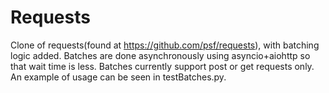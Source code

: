 # Requests

Clone of requests(found at https://github.com/psf/requests), with batching logic added.
Batches are done asynchronously using asyncio+aiohttp so that wait time is less.
Batches currently support post or get requests only.
An example of usage can be seen in testBatches.py.
